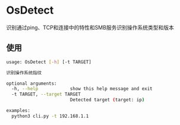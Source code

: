 # OsDetect

识别通过ping、TCP和连接中的特性和SMB服务识别操作系统类型和版本

## 使用

```sh
usage: OsDetect [-h] [-t TARGET]

识别操作系统指纹

optional arguments:
  -h, --help            show this help message and exit
  -t TARGET, --target TARGET
                        Detected target (target: ip)

examples:
  python3 cli.py -t 192.168.1.1

```
